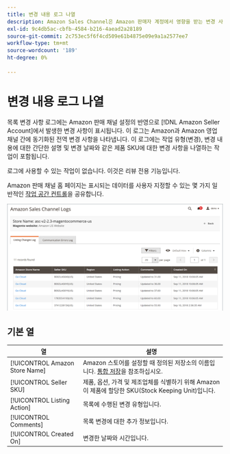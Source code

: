 ```yaml
---
title: 변경 내용 로그 나열
description: Amazon Sales Channel은 Amazon 판매자 계정에서 영향을 받는 변경 사항을 모니터링하는 데 도움이 되는 목록 변경 사항 로그를 제공합니다.
exl-id: 9c4db5ac-cbfb-4584-b216-4aead2a28189
source-git-commit: 2c753ec5f6f4cd509e61b4875e09e9a1a2577ee7
workflow-type: tm+mt
source-wordcount: '189'
ht-degree: 0%

---
```


# 변경 내용 로그 나열

목록 변경 사항 로그에는 Amazon 판매 채널 설정의 반영으로 [!DNL Amazon Seller Account]에서 발생한 변경 사항이 표시됩니다. 이 로그는 Amazon과 Amazon 영업 채널 간에 동기화된 전역 변경 사항을 나타냅니다. 이 로그에는 작업 유형(변경), 변경 내용에 대한 간단한 설명 및 변경 날짜와 같은 제품 SKU에 대한 변경 사항을 나열하는 작업이 포함됩니다.

로그에 사용할 수 있는 작업이 없습니다. 이것은 리뷰 전용 기능입니다.

Amazon 판매 채널 홈 페이지는 표시되는 데이터를 사용자 지정할 수 있는 몇 가지 일반적인 [작업 공간 컨트롤](./workspace-controls.md)을 공유합니다.

![변경 내용 로그 나열](assets/amazon-listing-changes-log.png)

## 기본 열

| 열 | 설명 |
|--- |--- |
| [!UICONTROL Amazon Store Name] | Amazon 스토어를 설정할 때 정의된 저장소의 이름입니다. [통합 저장](./store-integration.md)을 참조하십시오. |
| [!UICONTROL Seller SKU] | 제품, 옵션, 가격 및 제조업체를 식별하기 위해 Amazon이 제품에 할당한 SKU(Stock Keeping Unit)입니다. |
| [!UICONTROL Listing Action] | 목록에 수행된 변경 유형입니다. |
| [!UICONTROL Comments] | 목록 변경에 대한 추가 정보입니다. |
| [!UICONTROL Created On] | 변경한 날짜와 시간입니다. |
